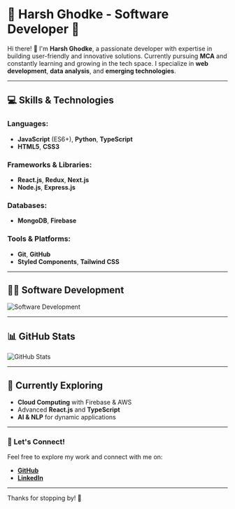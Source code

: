 # 🌟 Harsh Ghodke - Software Developer 🌟

Hi there! 👋 I'm **Harsh Ghodke**, a passionate developer with expertise in building user-friendly and innovative solutions. Currently pursuing **MCA** and constantly learning and growing in the tech space. I specialize in **web development**, **data analysis**, and **emerging technologies**.

---

## 💻 Skills & Technologies

### Languages:
- **JavaScript** (ES6+), **Python**, **TypeScript**
- **HTML5**, **CSS3**

### Frameworks & Libraries:
- **React.js**, **Redux**, **Next.js**
- **Node.js**, **Express.js**

### Databases:
- **MongoDB**, **Firebase**

### Tools & Platforms:
- **Git**, **GitHub**
- **Styled Components**, **Tailwind CSS**

---

## 👨‍💻 Software Development

![Software Development](https://via.placeholder.com/800x400?text=Software+Development+Image)

---

## 📊 GitHub Stats

![GitHub Stats](https://github-readme-stats.vercel.app/api?username=HarshuGhodke1008&show_icons=true&theme=radical)

---

## 🌱 Currently Exploring
- **Cloud Computing** with Firebase & AWS
- Advanced **React.js** and **TypeScript**
- **AI & NLP** for dynamic applications

---

### 🔗 Let's Connect!
Feel free to explore my work and connect with me on:
- [**GitHub**](https://github.com/HarshuGhodke1008)
- [**LinkedIn**](https://linkedin.com/in/harsh-ghodke-hg1008)

---

Thanks for stopping by! 🚀
